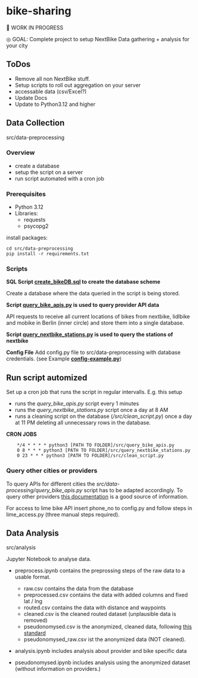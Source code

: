 # bike-sharing

🚧 WORK IN PROGRESS

◎ GOAL:
Complete project to setup NextBike Data gathering + analysis for your city

## ToDos
- Remove all non NextBike stuff.
- Setup scripts to roll out aggregation on your server
- accessable data (csv/Excel?)
- Update Docs
- Update to Python3.12 and higher


## Data Collection
src/data-preprocessing

### Overview
- create a database
- setup the script on a server
- run script automated with a cron job

### Prerequisites

- Python 3.12
- Libraries: 
    - requests
    - psycopg2


install packages: 

    cd src/data-preprocessing
    pip install -r requirements.txt

### Scripts 

**SQL Script [create_bikeDB.sql](https://github.com/zwoefler/nextbike-city-analysis/blob/master/src/sql-scripts/create_bikeDB.sql) to create the database scheme**

Create a database where the data queried in the script is being stored.

**Script [query_bike_apis.py](https://github.com/zwoefler/nextbike-city-analysis/blob/master/src/data-processing/query_bike_apis.py) is used to query provider API data**

API requests to receive all current locations of bikes from nextbike, lidlbike and mobike in Berlin (inner circle) and store them into a single database.

**Script [query_nextbike_stations.py](https://github.com/zwoefler/nextbike-city-analysis/blob/master/src/data-processing/query_nextbike_stations.py) is used to query the stations of nextbike**

**Config File**
Add config.py file to src/data-preprocessing with database credentials. (see Example **[config-example.py](https://github.com/zwoefler/nextbike-city-analysis/blob/master/src/data-processing/config-example.py)**)

## Run script automized
Set up a cron job that runs the script in regular intervalls. 
E.g. this setup 
- runs the *query_bike_apis.py* script every 1 minutes
- runs the *query_nextbike_stations.py* script once a day at 8 AM
- runs a cleaning script on the database (*/src/clean_script.py*) once a day at 11 PM deleting all unnecessary rows in the database.

**CRON JOBS**

        */4 * * * * python3 [PATH TO FOLDER]/src/query_bike_apis.py
        0 8 * * * python3 [PATH TO FOLDER]/src/query_nextbike_stations.py
        0 23 * * * python3 [PATH TO FOLDER]/src/clean_script.py


### Query other cities or providers
To query APIs for different cities the *src/data-processing/query_bike_apis.py* script has to be adapted accordingly.
To query other providers [this documentation](https://github.com/ubahnverleih/WoBike/) is a good source of information.

For access to lime bike API insert phone_no to config.py and follow steps in lime_access.py (three manual steps required).

## Data Analysis
src/analysis

Jupyter Notebook to analyse data.

- preprocess.ipynb contains the preprossing steps of the raw data to a usable format. 
    - raw.csv contains the data from the database
    - preprocessed.csv contains the data with added columns and fixed lat / lng
    - routed.csv contains the data with distance and waypoints
    - cleaned.csv is the cleaned routed dataset (unplausible data is removed)
    - pseudonomysed.csv is the anonymized, cleaned data, following [this standard](https://data.louisvilleky.gov/dataset/dockless-vehicles) 
    - pseudonomysed_raw.csv ist the anonymized data (NOT cleaned).

- analysis.ipynb includes analysis about provider and bike specific data

- pseudonomysed.ipynb includes analysis using the anonymized dataset (without information on providers.)
